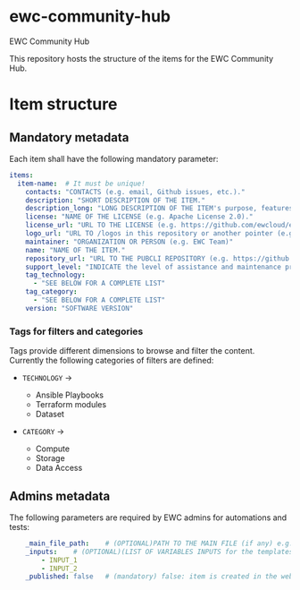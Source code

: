 # ewc-community-hub
EWC Community Hub

This repository hosts the structure of the items for the EWC Community Hub.

# Item structure

## Mandatory metadata
Each item shall have the following mandatory parameter:

```yaml
items:
  item-name:  # It must be unique!
    contacts: "CONTACTS (e.g. email, Github issues, etc.)."
    description: "SHORT DESCRIPTION OF THE ITEM."
    description_long: "LONG DESCRIPTION OF THE ITEM's purpose, features, and functionality."
    license: "NAME OF THE LICENSE (e.g. Apache License 2.0)."
    license_url: "URL TO THE LICENSE (e.g. https://github.com/ewcloud/ewc-flavours/blob/main/LICENSE)."
    logo_url: "URL TO /logos in this repository or another pointer (e.g. http://placehold.it/200)."
    maintainer: "ORGANIZATION OR PERSON (e.g. EWC Team)"
    name: "NAME OF THE ITEM."
    repository_url: "URL TO THE PUBCLI REPOSITORY (e.g. https://github.com/ewcloud/ewc-flavours/tree/main)."
    support_level: "INDICATE the level of assistance and maintenance provided."
    tag_technology: 
      - "SEE BELOW FOR A COMPLETE LIST"
    tag_category:
      - "SEE BELOW FOR A COMPLETE LIST"
    version: "SOFTWARE VERSION"
```

### Tags for filters and categories

Tags provide different dimensions to browse and filter the content. Currently the following categories of filters are defined:

- `TECHNOLOGY` -> 
    - Ansible Playbooks
    - Terraform modules
    - Dataset

- `CATEGORY` -> 
    - Compute
    - Storage
    - Data Access

## Admins metadata

The following parameters are required by EWC admins for automations and tests:

```yaml
    _main_file_path:    # (OPTIONAL)PATH TO THE MAIN FILE (if any) e.g. ./ewc-ecmwf-flavours/data-flavour.yml)
    _inputs:    # (OPTIONAL)(LIST OF VARIABLES INPUTS for the templates (if any))
        - INPUT_1
        - INPUT_2
    _published: false   # (mandatory) false: item is created in the website but not published, true: item is create and published to the website
```
